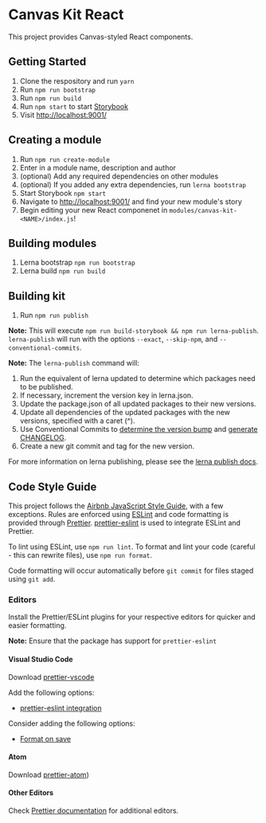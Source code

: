 # Canvas Kit React

This project provides Canvas-styled React components.

## Getting Started

1. Clone the respository and run `yarn`
2. Run `npm run bootstrap`
3. Run `npm run build`
4. Run `npm start` to start [Storybook](https://storybook.js.org/)
5. Visit [http://localhost:9001/](http://localhost:9001/)


## Creating a module

1. Run `npm run create-module`
2. Enter in a module name, description and author
3. (optional) Add any required dependencies on other modules
4. (optional) If you added any extra dependencies, run `lerna bootstrap`
5. Start Storybook `npm start`
6. Navigate to [http://localhost:9001/](http://localhost:9001/) and find your new module's story
5. Begin editing your new React componenet in `modules/canvas-kit-<NAME>/index.js`!


## Building modules

1. Lerna bootstrap `npm run bootstrap`
2. Lerna build `npm run build`


## Building kit

1. Run `npm run publish`

**Note:** This will execute `npm run build-storybook && npm run lerna-publish`. `lerna-publish` will run with the options `--exact`, `--skip-npm`, and `--conventional-commits`.

**Note:** The `lerna-publish` command will:

1. Run the equivalent of lerna updated to determine which packages need to be published.
2. If necessary, increment the version key in lerna.json.
3. Update the package.json of all updated packages to their new versions.
4. Update all dependencies of the updated packages with the new versions, specified with a caret (^).
5. Use Conventional Commits to [determine the version bump](https://github.com/conventional-changelog/conventional-changelog/tree/master/packages/conventional-recommended-bump) and [generate CHANGELOG](https://github.com/conventional-changelog/conventional-changelog/tree/master/packages/conventional-changelog-cli).
6. Create a new git commit and tag for the new version.

For more information on lerna publishing, please see the [lerna publish docs](https://github.com/lerna/lerna#publish).


## Code Style Guide
This project follows the [Airbnb JavaScript Style Guide](https://github.com/airbnb/javascript), with a few exceptions. Rules are enforced using [ESLint](https://eslint.org) and code formatting is provided through [Prettier](prettier.io). [prettier-eslint](https://github.com/prettier/prettier-eslint) is used to integrate ESLint and Prettier.

To lint using ESLint, use `npm run lint`. To format and lint your code (careful - this can rewrite files), use `npm run format`.

Code formatting will occur automatically before `git commit` for files staged using `git add`.

### Editors
Install the Prettier/ESLint plugins for your respective editors for quicker and easier formatting.

**Note:** Ensure that the package has support for `prettier-eslint`

#### Visual Studio Code
Download [prettier-vscode]((https://github.com/prettier/prettier-vscode))

Add the following options:
- [prettier-eslint integration](https://github.com/prettier/prettier-vscode#prettiereslintintegration-default-false---javascript-and-typescript-only)

Consider adding the following options:
- [Format on save](https://github.com/prettier/prettier-vscode#format-on-save)

#### Atom
Download [prettier-atom](https://github.com/prettier/prettier-atom))

#### Other Editors
Check [Prettier documentation](https://prettier.io/docs/en/editors.html) for additional editors.
